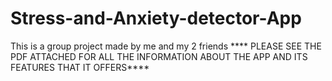 # Stress-and-Anxiety-detector-App
This is a group project made by me and my 2 friends
**** PLEASE SEE THE PDF ATTACHED FOR ALL THE INFORMATION ABOUT THE APP AND ITS FEATURES THAT IT OFFERS****
